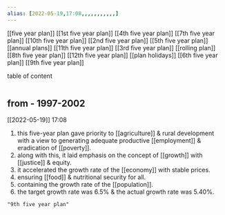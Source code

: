 ```yaml
---
alias: [2022-05-19,17:08,,,,,,,,,,,]
---
```

[[five year plan]]
[[1st five year plan]]    [[4th five year plan]]  [[7th five year plan]]   [[10th five year plan]]
[[2nd five year plan]]  [[5th five year plan]]   [[annual plans]]           [[11th five year plan]]
[[3rd five year plan]]   [[rolling plan]]             [[8th five year plan]]   [[12th five year plan]]
[[plan holidays]]          [[6th five year plan]]   [[9th five year plan]]

table of content
```toc
```
## from - 1997-2002
[[2022-05-19]] 17:08
1. this five-year plan gave priority to [[agriculture]] & rural development with a view to generating adequate productive [[employment]] &   eradication of [[poverty]].
2. along with this, it laid emphasis on the concept of [[growth]] with [[justice]] & equity.
3. it accelerated the growth rate of the [[economy]] with stable prices.
4. ensuring [[food]] & nutritional security for all.
5. containing the growth rate of the [[population]].
6. the target growth rate was 6.5% & the actual growth rate was 5.40%.
```query
"9th five year plan"
```